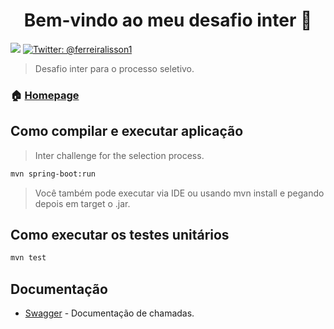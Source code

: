 <h1 align="center">Bem-vindo ao meu desafio inter 👋</h1>
<p>
  <img src="https://img.shields.io/badge/version-0.0.1-blue.svg?cacheSeconds=2592000" />
  <a href="https://twitter.com/@ferreiralisson1">
    <img alt="Twitter: @ferreiralisson1" src="https://img.shields.io/twitter/follow/@ferreiralisson1.svg?style=social" target="_blank" />
  </a>
</p>

> Desafio inter para o processo seletivo.

### 🏠 [Homepage](https://www.linkedin.com/in/alisson-ferreira-b7970b78/)

## Como compilar e executar aplicação

> Inter challenge for the selection process.

```sh
mvn spring-boot:run
```
>  Você também pode executar via IDE ou usando mvn install e pegando depois em target o .jar.

## Como executar os testes unitários

```sh
mvn test
```

## Documentação

* [Swagger](http://localhost:9000/swagger-ui) - Documentação de chamadas.

